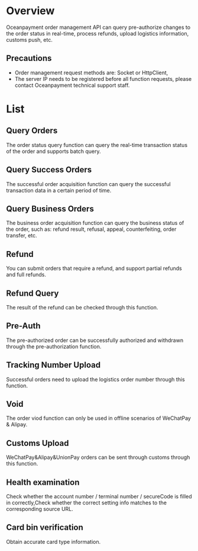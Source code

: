 # Overview
Oceanpayment order management API can query pre-authorize changes to the order status in real-time, process refunds, upload logistics information, customs push, etc.
## Precautions

+ Order management request methods are: Socket or HttpClient,
+ The server IP needs to be registered before all function requests, please contact Oceanpayment technical support staff.
# List
## Query Orders
The order status query function can query the real-time transaction status of the order and supports batch query.


## Query Success Orders
The successful order acquisition function can query the successful transaction data in a certain period of time.


## Query Business Orders
The business order acquisition function can query the business status of the order, such as: refund result, refusal, appeal, counterfeiting, order transfer, etc.


## Refund
You can submit orders that require a refund, and support partial refunds and full refunds.


## Refund Query
The result of the refund can be checked through this function.


## Pre-Auth
The pre-authorized order can be successfully authorized and withdrawn through the pre-authorization function.


## Tracking Number Upload
Successful orders need to upload the logistics order number through this function.


## Void
The order viod function can only be used in offline scenarios of WeChatPay & Alipay.


## Customs Upload
WeChatPay&Alipay&UnionPay orders can be sent through customs through this function.


## Health examination
Check whether the account number / terminal number / secureCode is filled in correctly,Check whether the correct setting info matches to the corresponding source URL.


## Card bin verification
Obtain accurate card type information.